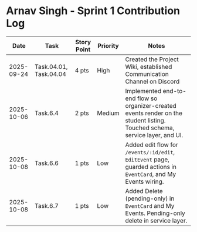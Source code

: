 # Arnav Singh - Sprint 1 Contribution Log

| Date       | Task             | Story Point | Priority | Notes |
|------------|------------------|------------|-------|-------|
| 2025-09-24 | Task.04.01, Task.04.04 | 4 pts | High | Created the Project Wiki, established Communication Channel on Discord |
| 2025-10-06 | Task.6.4 | 2 pts | Medium | Implemented end-to-end flow so organizer-created events render on the student listing. Touched schema, service layer, and UI. |
| 2025-10-08 | Task.6.6                                     | 1 pts | Low | Added edit flow for `/events/:id/edit`, `EditEvent` page, guarded actions in `EventCard`, and My Events wiring. |
| 2025-10-08 | Task.6.7                                     | 1 pts | Low | Added Delete (pending-only) in `EventCard` and My Events. Pending-only delete in service layer. |
